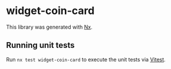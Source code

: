 # widget-coin-card

This library was generated with [Nx](https://nx.dev).

## Running unit tests

Run `nx test widget-coin-card` to execute the unit tests via [Vitest](https://vitest.dev/).
